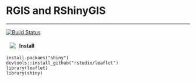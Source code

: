 # RGIS and RShinyGIS 

<hr>

[![Build Status](https://travis-ci.org/benpickles/peity.svg?branch=master)](http://leafletjs.com/)

<a href="http://leafletjs.com/"><img src="https://camo.githubusercontent.com/f51f518aa896d3d6d541bcb03a84973e3379a409/68747470733a2f2f662e636c6f75642e6769746875622e636f6d2f6173736574732f3439363235352f313735383139332f63313231376535342d363638622d313165332d383138342d6132313265663865666337362e706e67" align="left" hspace="10" vspace="6" ></a>

#### Install 
```
install.packaes("shiny")
devtools::install_github("rstudio/leaflet")
library(leaflet)
library(shiny)
```
